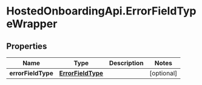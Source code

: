 # HostedOnboardingApi.ErrorFieldTypeWrapper

## Properties

Name | Type | Description | Notes
------------ | ------------- | ------------- | -------------
**errorFieldType** | [**ErrorFieldType**](ErrorFieldType.md) |  | [optional] 


